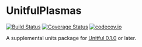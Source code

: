 # UnitfulPlasmas

[![Build Status](https://travis-ci.org/djsegal/UnitfulPlasmas.jl.svg?branch=master)](https://travis-ci.org/djsegal/UnitfulPlasmas.jl)
[![Coverage Status](https://coveralls.io/repos/github/djsegal/UnitfulPlasmas.jl/badge.svg?branch=master)](https://coveralls.io/github/djsegal/UnitfulPlasmas.jl?branch=master)
[![codecov.io](http://codecov.io/github/djsegal/UnitfulPlasmas.jl/coverage.svg?branch=master)](http://codecov.io/github/djsegal/UnitfulPlasmas.jl?branch=master)

A supplemental units package for [Unitful 0.1.0](https://github.com/djsegal/Unitful.jl.git)
or later.
